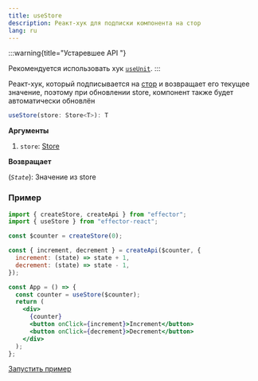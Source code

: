 ```yaml
---
title: useStore
description: Реакт-хук для подписки компонента на стор
lang: ru
---
```


:::warning{title="Устаревшее API "}

Рекомендуется использовать хук [`useUnit`](/ru/api/effector-react/useUnit).
:::

Реакт-хук, который подписывается на [стор](/ru/api/effector/Store) и возвращает его текущее значение, поэтому при обновлении store, компонент также будет автоматически обновлён

```ts
useStore(store: Store<T>): T
```

**Аргументы**

1. `store`: [Store](/ru/api/effector/Store)

**Возвращает**

(_`State`_): Значение из store

### Пример

```jsx
import { createStore, createApi } from "effector";
import { useStore } from "effector-react";

const $counter = createStore(0);

const { increment, decrement } = createApi($counter, {
  increment: (state) => state + 1,
  decrement: (state) => state - 1,
});

const App = () => {
  const counter = useStore($counter);
  return (
    <div>
      {counter}
      <button onClick={increment}>Increment</button>
      <button onClick={decrement}>Decrement</button>
    </div>
  );
};
```

[Запустить пример](https://share.effector.dev/DHzp3z4r)
